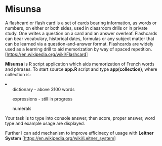 # Misunsa
A flashcard or flash card is a set of cards bearing information, as words or numbers, on either or both sides, used in classroom drills or in private study. One writes a question on a card and an answer overleaf. Flashcards can bear vocabulary, historical dates, formulas or any subject matter that can be learned via a question-and-answer format. Flashcards are widely used as a learning drill to aid memorization by way of spaced repetition. [https://en.wikipedia.org/wiki/Flashcard]

<b>Misunsa</b> is R script application which aids memorization of French words and phrases. To start source <b>app.R</b> script and type <b>app(collection)</b>, where collection is:
<li> <ul>dictionary - above 3100 words</ul><ul>expressions - still in progress</ul><ul>numerals</ul></li>

Your task is to type into console answer, then score, proper answer, word type and example usage are displayed.

Further I can add mechanism to improve efficinecy of usage with <b>Leitner System</b> [https://en.wikipedia.org/wiki/Leitner_system]